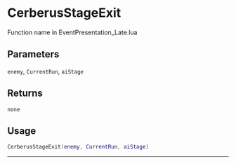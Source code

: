 # CerberusStageExit
Function name in EventPresentation_Late.lua
## Parameters
`enemy`, `CurrentRun`, `aiStage`
## Returns
`none`
## Usage
```lua
CerberusStageExit(enemy, CurrentRun, aiStage)
```
---
